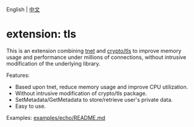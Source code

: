 English | [中文](README_cn.md)

# extension: tls 

This is an extension combining [tnet](https://trpc.group/trpc-go/tnet) and [crypto/tls](https://pkg.go.dev/crypto/tls) to improve memory usage and performance under millions of connections, without intrusive modification of the underlying library.

Features:

* Based upon tnet, reduce memory usage and improve CPU utilization.
* Without intrusive modification of crypto/tls package.
* SetMetadata/GetMetadata to store/retrieve user's private data.
* Easy to use.

Examples: [examples/echo/README.md](./examples/echo/README.md)